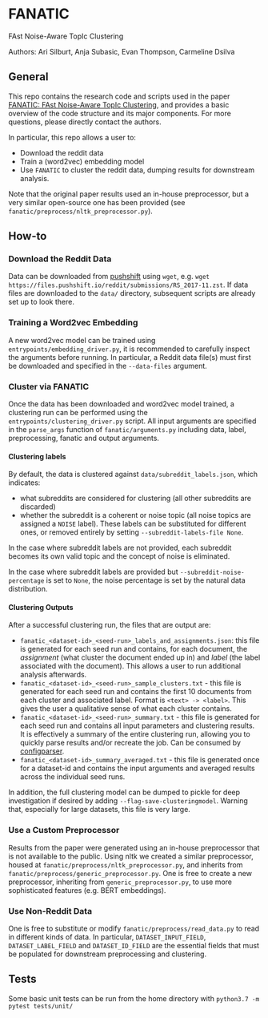 # FANATIC
FAst Noise-Aware TopIc Clustering

Authors: Ari Silburt, Anja Subasic, Evan Thompson, Carmeline Dsilva

## General
This repo contains the research code and scripts used in the paper [FANATIC: FAst Noise-Aware TopIc Clustering](), and provides a basic overview of the code structure and its major components. For more questions, please directly contact the authors.

In particular, this repo allows a user to:
- Download the reddit data
- Train a (word2vec) embedding model
- Use `FANATIC` to cluster the reddit data, dumping results for downstream analysis. 

Note that the original paper results used an in-house preprocessor, but a very similar open-source one has been provided (see `fanatic/preprocess/nltk_preprocessor.py`).

## How-to
### Download the Reddit Data
Data can be downloaded from [pushshift](https://files.pushshift.io/reddit/submissions/) using `wget`, e.g. `wget https://files.pushshift.io/reddit/submissions/RS_2017-11.zst`. If data files are downloaded to the `data/` directory, subsequent scripts are already set up to look there. 

### Training a Word2vec Embedding
A new word2vec model can be trained using `entrypoints/embedding_driver.py`, it is recommended to carefully inspect the arguments before running. In particular, a Reddit data file(s) must first be downloaded and specified in the `--data-files` argument. 

### Cluster via FANATIC
Once the data has been downloaded and word2vec model trained, a clustering run can be performed using the `entrypoints/clustering_driver.py` script. All input arguments are specified in the `parse_args` function of `fanatic/arguments.py` including data, label, preprocessing, fanatic and output arguments. 

#### Clustering labels
By default, the data is clustered against `data/subreddit_labels.json`, which indicates:
- what subreddits are considered for clustering (all other subreddits are discarded)
- whether the subreddit is a coherent or noise topic (all noise topics are assigned a `NOISE` label). 
These labels can be substituted for different ones, or removed entirely by setting `--subreddit-labels-file None`. 

In the case where subreddit labels are not provided, each subreddit becomes its own valid topic and the concept of noise is eliminated. 

In the case where subreddit labels are provided but `--subreddit-noise-percentage` is set to `None`, the noise percentage is set by the natural data distribution.

#### Clustering Outputs
After a successful clustering run, the files that are output are:
- `fanatic_<dataset-id>_<seed-run>_labels_and_assignments.json`: this file is generated for each seed run and contains, for each document, the *assignment* (what cluster the document ended up in) and *label* (the label associated with the document). This allows a user to run additional analysis afterwards.
- `fanatic_<dataset-id>_<seed-run>_sample_clusters.txt` - this file is generated for each seed run and contains the first 10 documents from each cluster and associated label. Format is `<text> -> <label>`. This gives the user a qualitative sense of what each cluster contains.
- `fanatic_<dataset-id>_<seed-run>_summary.txt` - this file is generated for each seed run and contains all input parameters and clustering results. It is effectively a summary of the entire clustering run, allowing you to quickly parse results and/or recreate the job. Can be consumed by [configparser](https://docs.python.org/3.7/library/configparser.html).
- `fanatic_<dataset-id>_summary_averaged.txt` - this file is generated once for a dataset-id and contains the input arguments and averaged results across the individual seed runs. 

In addition, the full clustering model can be dumped to pickle for deep investigation if desired by adding `--flag-save-clusteringmodel`. Warning that, especially for large datasets, this file is very large.

### Use a Custom Preprocessor
Results from the paper were generated using an in-house preprocessor that is not available to the public. Using nltk we created a similar preprocessor, housed at `fanatic/preprocess/nltk_preprocessor.py`, and inherits from `fanatic/preprocess/generic_preprocessor.py`. One is free to create a new preprocessor, inheriting from `generic_preprocessor.py`, to use more sophisticated features (e.g. BERT embeddings).

### Use Non-Reddit Data
One is free to substitute or modify `fanatic/preprocess/read_data.py` to read in different kinds of data. In particular, `DATASET_INPUT_FIELD`, `DATASET_LABEL_FIELD` and `DATASET_ID_FIELD` are the essential fields that must be populated for downstream preprocessing and clustering. 

## Tests
Some basic unit tests can be run from the home directory with `python3.7 -m pytest tests/unit/`
